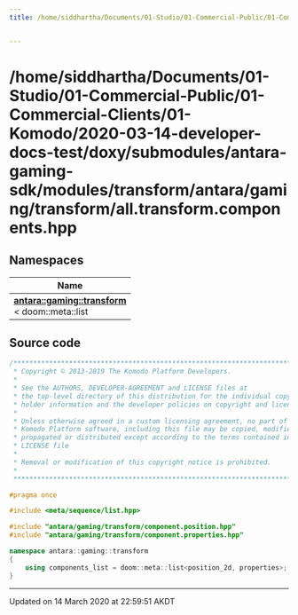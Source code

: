 ```yaml
---
title: /home/siddhartha/Documents/01-Studio/01-Commercial-Public/01-Commercial-Clients/01-Komodo/2020-03-14-developer-docs-test/doxy/submodules/antara-gaming-sdk/modules/transform/antara/gaming/transform/all.transform.components.hpp


---
```


# /home/siddhartha/Documents/01-Studio/01-Commercial-Public/01-Commercial-Clients/01-Komodo/2020-03-14-developer-docs-test/doxy/submodules/antara-gaming-sdk/modules/transform/antara/gaming/transform/all.transform.components.hpp







## Namespaces

| Name           |
| -------------- |
| **[antara::gaming::transform](Namespaces/namespaceantara_1_1gaming_1_1transform.md)** <br>< doom::meta::list  |














## Source code

```cpp
/******************************************************************************
 * Copyright © 2013-2019 The Komodo Platform Developers.                      *
 *                                                                            *
 * See the AUTHORS, DEVELOPER-AGREEMENT and LICENSE files at                  *
 * the top-level directory of this distribution for the individual copyright  *
 * holder information and the developer policies on copyright and licensing.  *
 *                                                                            *
 * Unless otherwise agreed in a custom licensing agreement, no part of the    *
 * Komodo Platform software, including this file may be copied, modified,     *
 * propagated or distributed except according to the terms contained in the   *
 * LICENSE file                                                               *
 *                                                                            *
 * Removal or modification of this copyright notice is prohibited.            *
 *                                                                            *
 ******************************************************************************/

#pragma once

#include <meta/sequence/list.hpp> 

#include "antara/gaming/transform/component.position.hpp"   
#include "antara/gaming/transform/component.properties.hpp" 

namespace antara::gaming::transform
{
    using components_list = doom::meta::list<position_2d, properties>;
}
```


-------------------------------

Updated on 14 March 2020 at 22:59:51 AKDT
